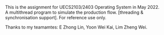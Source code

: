 This is the assignment for UECS2103/2403 Operating System in May 2022. 
A multithread program to simulate the production flow. [threading & synchronisation support].
For reference use only.

Thanks to my teamamtes:
E Zhong Lin,
Yoon Wei Kai,
Lim Zheng Wei.
